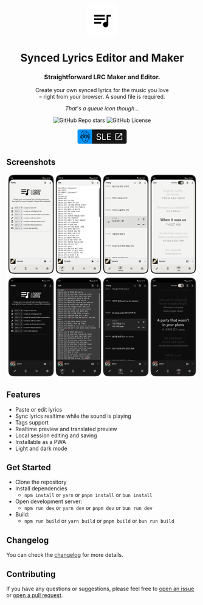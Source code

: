 <div align="center" style="text-wrap: balance;">

<a href="https://sle.okyle.xyz"><img src="public/assets/logo.png" alt="SLEv2 Logo" title="View Live" width="80" style="max-width: 100%;"></a>

# Synced Lyrics Editor and Maker

</div>

<div align="center" style="text-wrap: balance;">

### Straightforward LRC Maker and Editor.

Create your own synced lyrics for the music you love – right from your browser. A sound file is required.

_That's a queue icon though..._

![GitHub Repo stars](https://img.shields.io/github/stars/obillekyle/synced-lyrics-editor-webapp-v2)
![GitHub License](https://img.shields.io/github/license/obillekyle/synced-lyrics-editor-webapp-v2)

<a href="https://sle.okyle.xyz">
   <img src="public/assets/visit.png" alt="Visit Live" title="Visit Live" style="max-width: 100%;">
</a>

</div>

## Screenshots

![Website in Light Mode](public/assets/preview-light.png)
![Website in Dark Mode](public/assets/preview-dark.png)

## Features

- Paste or edit lyrics
- Sync lyrics realtime while the sound is playing
- Tags support
- Realtime preview and translated preview
- Local session editing and saving
- Installable as a PWA
- Light and dark mode

## Get Started

- Clone the repository
- Install dependencies
  - `npm install` or `yarn` or `pnpm install` or `bun install`
- Open development server:
  - `npm run dev` or `yarn dev` or `pnpm dev` or `bun run dev`
- Build:
  - `npm run build` or `yarn build` or `pnpm build` or `bun run build`

## Changelog

You can check the [changelog](public/changelog.md) for more details.

## Contributing

If you have any questions or suggestions, please feel free to [open an issue](https://github.com/obillekyle/synced-lyrics-editor-webapp-v2/issues) or [open a pull request](https://github.com/obillekyle/synced-lyrics-editor-webapp-v2/pulls).
